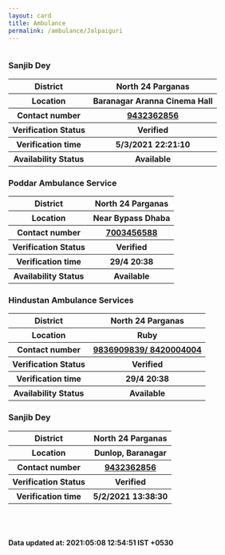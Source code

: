 ```yaml
---
layout: card
title: Ambulance
permalink: /ambulance/Jalpaiguri
---
```

<div class="row">
	<div class="column">
<div class="card">
<h3>Sanjib Dey</h3>

<div class="info"><table>
<tr><th>District</th><th>North 24 Parganas</th></tr>
<tr><th>Location</th><th>Baranagar Aranna Cinema Hall</th></tr>
<tr><th>Contact number </th><th><a href="tel:9432362856">9432362856</a></th></tr>
<tr><th>Verification  Status</th><th>Verified</th></tr>
<tr><th>Verification time</th><th>5/3/2021 22:21:10</th></tr>
<tr><th>Availability Status</th><th>Available</th></tr>
</table></div></div>
<div class="card">
<h3>Poddar Ambulance Service </h3>

<div class="info"><table>
<tr><th>District</th><th>North 24 Parganas</th></tr>
<tr><th>Location</th><th>Near Bypass Dhaba </th></tr>
<tr><th>Contact number </th><th><a href="tel:7003456588">7003456588</a></th></tr>
<tr><th>Verification  Status</th><th>Verified</th></tr>
<tr><th>Verification time</th><th>29/4 20:38</th></tr>
<tr><th>Availability Status</th><th>Available</th></tr>
</table></div></div>
<div class="card">
<h3>Hindustan Ambulance Services</h3>

<div class="info"><table>
<tr><th>District</th><th>North 24 Parganas</th></tr>
<tr><th>Location</th><th>Ruby</th></tr>
<tr><th>Contact number </th><th><a href="tel:9836909839/ 8420004004">9836909839/ 8420004004</a></th></tr>
<tr><th>Verification  Status</th><th>Verified</th></tr>
<tr><th>Verification time</th><th>29/4 20:38</th></tr>
<tr><th>Availability Status</th><th>Available</th></tr>
</table></div></div>
<div class="card">
<h3>Sanjib Dey</h3>

<div class="info"><table>
<tr><th>District</th><th>North 24 Parganas</th></tr>
<tr><th>Location</th><th>Dunlop, Baranagar</th></tr>
<tr><th>Contact number </th><th><a href="tel:9432362856">9432362856</a></th></tr>
<tr><th>Verification  Status</th><th>Verified</th></tr>
<tr><th>Verification time</th><th>5/2/2021 13:38:30</th></tr>
</table></div></div>
</div>
</div> <br><br>
<h4> Data updated at: 2021:05:08 12:54:51 IST +0530 </h4>